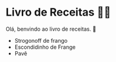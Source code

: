 # Livro de Receitas :man_cook:



Olá, benvindo ao livro de receitas. :book:

- Strogonoff de frango
- Escondidinho de Frange
- Pavê

